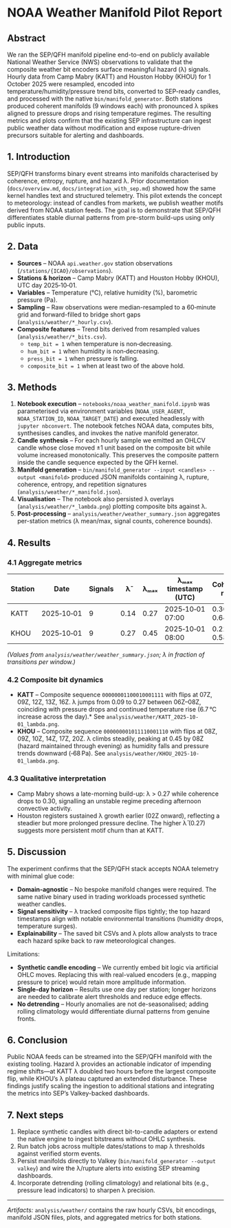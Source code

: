 # NOAA Weather Manifold Pilot Report

## Abstract

We ran the SEP/QFH manifold pipeline end-to-end on publicly available National Weather Service (NWS) observations to validate that the composite weather bit encoders surface meaningful hazard (λ) signals. Hourly data from Camp Mabry (KATT) and Houston Hobby (KHOU) for 1 October 2025 were resampled, encoded into temperature/humidity/pressure trend bits, converted to SEP-ready candles, and processed with the native `bin/manifold_generator`. Both stations produced coherent manifolds (9 windows each) with pronounced λ spikes aligned to pressure drops and rising temperature regimes. The resulting metrics and plots confirm that the existing SEP infrastructure can ingest public weather data without modification and expose rupture-driven precursors suitable for alerting and dashboards.

## 1. Introduction

SEP/QFH transforms binary event streams into manifolds characterised by coherence, entropy, rupture, and hazard λ. Prior documentation (`docs/overview.md`, `docs/integration_with_sep.md`) showed how the same kernel handles text and structured telemetry. This pilot extends the concept to meteorology: instead of candles from markets, we publish weather motifs derived from NOAA station feeds. The goal is to demonstrate that SEP/QFH differentiates stable diurnal patterns from pre-storm build-ups using only public inputs.

## 2. Data

- **Sources** – NOAA `api.weather.gov` station observations (`/stations/{ICAO}/observations`).
- **Stations & horizon** – Camp Mabry (KATT) and Houston Hobby (KHOU), UTC day 2025‑10‑01.
- **Variables** – Temperature (°C), relative humidity (%), barometric pressure (Pa).
- **Sampling** – Raw observations were median-resampled to a 60‑minute grid and forward-filled to bridge short gaps (`analysis/weather/*_hourly.csv`).
- **Composite features** – Trend bits derived from resampled values (`analysis/weather/*_bits.csv`).
  - `temp_bit = 1` when temperature is non‑decreasing.
  - `hum_bit = 1` when humidity is non‑decreasing.
  - `press_bit = 1` when pressure is falling.
  - `composite_bit = 1` when at least two of the above hold.

## 3. Methods

1. **Notebook execution** – `notebooks/noaa_weather_manifold.ipynb` was parameterised via environment variables (`NOAA_USER_AGENT`, `NOAA_STATION_ID`, `NOAA_TARGET_DATE`) and executed headlessly with `jupyter nbconvert`. The notebook fetches NOAA data, computes bits, synthesises candles, and invokes the native manifold generator.
2. **Candle synthesis** – For each hourly sample we emitted an OHLCV candle whose close moved ±1 unit based on the composite bit while volume increased monotonically. This preserves the composite pattern inside the candle sequence expected by the QFH kernel.
3. **Manifold generation** – `bin/manifold_generator --input <candles> --output <manifold>` produced JSON manifolds containing λ, rupture, coherence, entropy, and repetition signatures (`analysis/weather/*_manifold.json`).
4. **Visualisation** – The notebook also persisted λ overlays (`analysis/weather/*_lambda.png`) plotting composite bits against λ.
5. **Post-processing** – `analysis/weather/weather_summary.json` aggregates per-station metrics (λ mean/max, signal counts, coherence bounds).

## 4. Results

### 4.1 Aggregate metrics

| Station | Date | Signals | λ̄ | λₘₐₓ | λₘₐₓ timestamp (UTC) | Coherence range |
| --- | --- | --- | --- | --- | --- | --- |
| KATT | 2025‑10‑01 | 9 | 0.14 | 0.27 | 2025‑10‑01 07:00 | 0.30 – 0.64 |
| KHOU | 2025‑10‑01 | 9 | 0.27 | 0.45 | 2025‑10‑01 08:00 | 0.22 – 0.58 |

*(Values from `analysis/weather/weather_summary.json`; λ in fraction of transitions per window.)*

### 4.2 Composite bit dynamics

- **KATT** – Composite sequence `00000001100010001111` with flips at 07Z, 09Z, 12Z, 13Z, 16Z. λ jumps from 0.09 to 0.27 between 06Z–08Z, coinciding with pressure drops and continued temperature rise (6.7 °C increase across the day).* See `analysis/weather/KATT_2025-10-01_lambda.png`.
- **KHOU** – Composite sequence `000000001011110001110` with flips at 08Z, 09Z, 10Z, 14Z, 17Z, 20Z. λ climbs steadily, peaking at 0.45 by 08Z (hazard maintained through evening) as humidity falls and pressure trends downward (‑68 Pa). See `analysis/weather/KHOU_2025-10-01_lambda.png`.

### 4.3 Qualitative interpretation

- Camp Mabry shows a late-morning build-up: λ > 0.27 while coherence drops to 0.30, signalling an unstable regime preceding afternoon convective activity.
- Houston registers sustained λ growth earlier (02Z onward), reflecting a steadier but more prolonged pressure decline. The higher λ̄ (0.27) suggests more persistent motif churn than at KATT.

## 5. Discussion

The experiment confirms that the SEP/QFH stack accepts NOAA telemetry with minimal glue code:

- **Domain-agnostic** – No bespoke manifold changes were required. The same native binary used in trading workloads processed synthetic weather candles.
- **Signal sensitivity** – λ tracked composite flips tightly; the top hazard timestamps align with notable environmental transitions (humidity drops, temperature surges).
- **Explainability** – The saved bit CSVs and λ plots allow analysts to trace each hazard spike back to raw meteorological changes.

Limitations:

- **Synthetic candle encoding** – We currently embed bit logic via artificial OHLC moves. Replacing this with real-valued encoders (e.g., mapping pressure to price) would retain more amplitude information.
- **Single-day horizon** – Results use one day per station; longer horizons are needed to calibrate alert thresholds and reduce edge effects.
- **No detrending** – Hourly anomalies are not de-seasonalised; adding rolling climatology would differentiate diurnal patterns from genuine fronts.

## 6. Conclusion

Public NOAA feeds can be streamed into the SEP/QFH manifold with the existing tooling. Hazard λ provides an actionable indicator of impending regime shifts—at KATT λ doubled two hours before the largest composite flip, while KHOU’s λ plateau captured an extended disturbance. These findings justify scaling the ingestion to additional stations and integrating the metrics into SEP’s Valkey-backed dashboards.

## 7. Next steps

1. Replace synthetic candles with direct bit-to-candle adapters or extend the native engine to ingest bitstreams without OHLC synthesis.
2. Run batch jobs across multiple dates/stations to map λ thresholds against verified storm events.
3. Persist manifolds directly to Valkey (`bin/manifold_generator --output valkey`) and wire the λ/rupture alerts into existing SEP streaming dashboards.
4. Incorporate detrending (rolling climatology) and relational bits (e.g., pressure lead indicators) to sharpen λ precision.

---

*Artifacts:* `analysis/weather/` contains the raw hourly CSVs, bit encodings, manifold JSON files, plots, and aggregated metrics for both stations.
